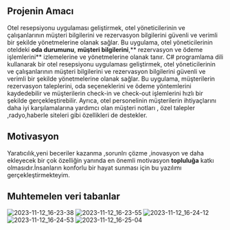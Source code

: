 ## Projenin Amacı 
Otel resepsiyonu uygulaması geliştirmek, otel yöneticilerinin ve çalışanlarının müşteri bilgilerini ve rezervasyon bilgilerini güvenli ve verimli bir şekilde yönetmelerine olanak sağlar. Bu uygulama, otel yöneticilerinin oteldeki **oda durumunu**, **müşteri bilgilerini**,** rezervasyon ve ödeme işlemlerini** izlemelerine ve yönetmelerine olanak tanır.
C# programlama dili kullanarak bir otel resepsiyonu uygulaması geliştirmek, otel yöneticilerinin ve çalışanlarının müşteri bilgilerini ve rezervasyon bilgilerini güvenli ve verimli bir şekilde yönetmelerine olanak sağlar. Bu uygulama, müşterilerin rezervasyon taleplerini, oda seçeneklerini ve ödeme yöntemlerini kaydedebilir ve müşterilerin check-in ve check-out işlemlerini hızlı bir şekilde gerçekleştirebilir. Ayrıca, otel personelinin müşterilerin ihtiyaçlarını daha iyi karşılamalarına yardımcı olan müşteri notları , özel talepler ,radyo,haberle siteleri  gibi özellikleri de destekler.

## Motivasyon
Yaratıcılık,yeni beceriler kazanma ,sorunlrı çözme ,inovasyon  ve daha ekleyecek bir çok özelliğin yanında en önemli  motivasyon **topluluğa** katkı olmasıdır.İnsanların konforlu bir hayat sunması için  bu yazılımı gerçekleştirmekteyim. 

## Muhtemelen veri tabanlar

![2023-11-12_16-23-38](https://github.com/SevimBusraGul78/Otel-kay-t-personel/assets/116757374/ef3f3edb-b4d3-43f5-9851-114ca07dc190)
![2023-11-12_16-23-55](https://github.com/SevimBusraGul78/Otel-kay-t-personel/assets/116757374/2fb7f49b-46c0-4787-8875-76fbf36e49de)
![2023-11-12_16-24-12](https://github.com/SevimBusraGul78/Otel-kay-t-personel/assets/116757374/201142ce-c822-40cb-a05a-2f8b1d981dc3)
![2023-11-12_16-24-53](https://github.com/SevimBusraGul78/Otel-kay-t-personel/assets/116757374/9ebb14b6-9771-49c5-9904-c0aa1c310852)
![2023-11-12_16-25-04](https://github.com/SevimBusraGul78/Otel-kay-t-personel/assets/116757374/c2c33b70-bda4-4b69-8d2d-17a729aeb621)




